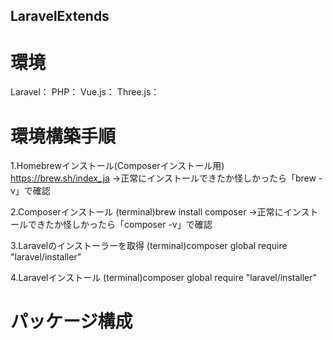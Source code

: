 ## LaravelExtends
# 環境
Laravel：
PHP：
Vue.js：
Three.js：

# 環境構築手順
 1.Homebrewインストール(Composerインストール用)
  https://brew.sh/index_ja
   →正常にインストールできたか怪しかったら「brew -v」で確認

 2.Composerインストール
  (terminal)brew install composer
   →正常にインストールできたか怪しかったら「composer -v」で確認

 3.Laravelのインストーラーを取得
  (terminal)composer global require "laravel/installer"

 4.Laravelインストール
  (terminal)composer global require "laravel/installer"

# パッケージ構成

